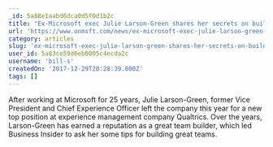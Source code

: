 ```yaml
---
_id: 5a88e1aabd6dca0d5f0d1b2c
title: "Ex-Microsoft exec Julie Larson-Green shares her secrets on building great teams"
url: 'https://www.onmsft.com/news/ex-microsoft-exec-julie-larson-green-shares-her-secrets-on-building-great-teams'
category: articles
slug: 'ex-microsoft-exec-julie-larson-green-shares-her-secrets-on-building-great-teams'
user_id: 5a83ce59d6eb0005c4ecda2c
username: 'bill-s'
createdOn: '2017-12-29T20:28:39.000Z'
tags: []
---
```


After working at Microsoft for 25 years, Julie Larson-Green, former Vice President and Chief Experience Officer left the company this year for a new top position at experience management company Qualtrics. Over the years, Larson-Green has earned a reputation as a great team builder, which led Business Insider to ask her some tips for building great teams.
